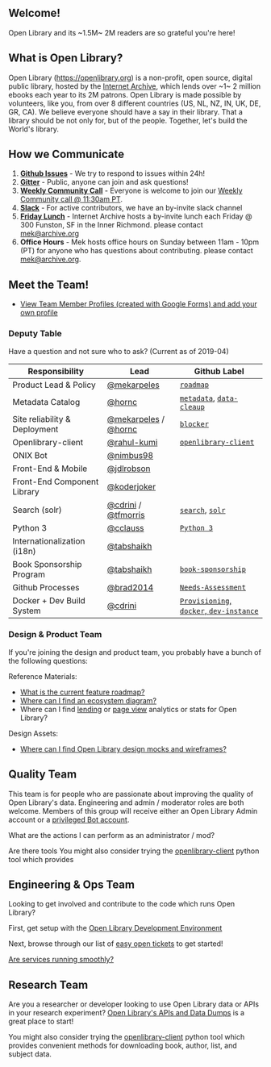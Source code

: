 ## Welcome!

Open Library and its ~1.5M~ 2M readers are so grateful you're here!

## What is Open Library?

Open Library (https://openlibrary.org) is a non-profit, open source, digital public library, hosted by the [Internet Archive](https://archive.org), which lends over ~1~ 2 million ebooks each year to its 2M patrons. Open Library is made possible by volunteers, like you, from over 8 different countries (US, NL, NZ, IN, UK, DE, GR, CA). We believe everyone should have a say in their library. That a library should be not only for, but of the people. Together, let's build the World's library.

## How we Communicate

1. **[Github Issues](https://github.com/internetarchive/openlibrary/issues)** - We try to respond to issues within 24h!
2. **[Gitter](https://gitter.im/theopenlibrary/Lobby)** - Public, anyone can join and ask questions!
3. **[Weekly Community Call](https://github.com/internetarchive/openlibrary/wiki/Open-Library-Community-Call-Minutes)** - Everyone is welcome to join our [Weekly Community call @ 11:30am PT](https://zoom.us/j/369477551).
4. **[Slack](https://github.com/internetarchive/openlibrary/issues/686)** - For active contributors, we have an by-invite slack channel
5. **[Friday Lunch](https://twitter.com/internetarchive/status/596768668756774914)** - Internet Archive hosts a by-invite lunch each Friday @ 300 Funston, SF in the Inner Richmond. please contact mek@archive.org
6. **Office Hours** - Mek hosts office hours on Sunday between 11am - 10pm (PT) for anyone who has questions about contributing. please contact mek@archive.org.

## Meet the Team!

- [View Team Member Profiles (created with Google Forms) and add your own profile](https://docs.google.com/forms/d/e/1FAIpQLSch2GjtxEYnCTC0-imVRuIZBsvAmV7lA52vdcaNTvzmHXqS8Q/viewform?usp=sf_link)

### Deputy Table

Have a question and not sure who to ask? (Current as of 2019-04)

| Responsibility                 | Lead | Github Label |
|--------------------------------|------|---|
| Product Lead & Policy          | [@mekarpeles](https://github.com/mekarpeles) | [`roadmap`](https://github.com/internetarchive/openlibrary/projects/11) |
| Metadata Catalog               | [@hornc](https://github.com/hornc) | [`metadata`](https://github.com/internetarchive/openlibrary/labels/metadata), [`data-cleaup`](https://github.com/internetarchive/openlibrary/labels/Data%20Cleanup) |
| Site reliability & Deployment  | [@mekarpeles](https://github.com/mekarpeles) / [@hornc](https://github.com/hornc) | [`blocker`](https://github.com/internetarchive/openlibrary/labels/blocker) |
| Openlibrary-client             | [@rahul-kumi](https://github.com/rahul-kumi) | [`openlibrary-client`](https://github.com/internetarchive/openlibrary/labels?utf8=%E2%9C%93&q=openlibrary-client) |
| ONIX Bot                       | [@nimbus98](https://github.com/nimbus98) | |
| Front-End & Mobile             | [@jdlrobson](https://github.com/jdlrobson) | |
| Front-End Component Library    | [@koderjoker](https://github.com/koderjoker) | |
| Search (solr)                  | [@cdrini](https://github.com/cdrini) / [@tfmorris](http://github.com/tfmorris) | [`search`](https://github.com/internetarchive/openlibrary/labels/search), [`solr`](https://github.com/internetarchive/openlibrary/labels/solr) |
| Python 3                       | [@cclauss](https://github.com/cclauss) | [`Python 3`](https://github.com/internetarchive/openlibrary/labels/Python%203) |
| Internationalization (i18n)    | [@tabshaikh ](https://github.com/tabshaikh) | |
| Book Sponsorship Program       | [@tabshaikh ](https://github.com/tabshaikh) | [`book-sponsorship`](https://github.com/internetarchive/openlibrary/issues?utf8=%E2%9C%93&q=label%3Abook-sponsorship+)|
| Github Processes               | [@brad2014](https://github.com/brad2014) | [`Needs-Assessment`](https://github.com/internetarchive/openlibrary/issues?utf8=%E2%9C%93&q=label%3ANeeds-Assessment) |
| Docker + Dev Build System      | [@cdrini](https://github.com/cdrini) | [`Provisioning`, `docker`, `dev-instance`](https://github.com/internetarchive/openlibrary/labels?utf8=%E2%9C%93&q=Provisioning+docker+dev-instance)  |

### Design & Product Team

If you're joining the design and product team, you probably have a bunch of the following questions:

Reference Materials:
- [What is the current feature roadmap?](https://github.com/internetarchive/openlibrary/projects/11)
- [Where can I find an ecosystem diagram?](https://docs.google.com/document/d/1RUsUnIJM78gTr5ycewUJNwYHERBQdg_Tv-X-OZpwtRY)
- Where can I find [lending](https://openlibrary.org/stats/lending) or [page view](https://archive.org/stats/#openlibrary) analytics or stats for Open Library?

Design Assets:
- [Where can I find Open Library design mocks and wireframes?](https://www.dropbox.com/sh/aii0z9j8a4505f1/AABFExKzYJn692IDtQKpWD3Ia)

## Quality Team

This team is for people who are passionate about improving the quality of Open Library's data. Engineering and admin / moderator roles are both welcome. Members of this group will receive either an Open Library Admin account or a [privileged Bot account](https://openlibrary.org/dev/docs/bots).

What are the actions I can perform as an administrator / mod?


Are there tools
You might also consider trying the [openlibrary-client](https://github.com/internetarchive/openlibrary-client) python tool which provides

## Engineering & Ops Team

Looking to get involved and contribute to the code which runs Open Library?

First, get setup with the [Open Library Development Environment](https://github.com/internetarchive/openlibrary#installation)

Next, browse through our list of [easy open tickets](https://github.com/internetarchive/openlibrary/issues?utf8=%E2%9C%93&q=is%3Aopen%20is%3Aissue%20label%3Aeasy%20) to get started!

[Are services running smoothly?](https://status.archivelab.org)

## Research Team

Are you a researcher or developer looking to use Open Library data or APIs in your research experiment?
[Open Library's APIs and Data Dumps](https://openlibrary.org/developers/api) is a great place to start!

You might also consider trying the [openlibrary-client](https://github.com/internetarchive/openlibrary-client) python tool which provides convenient methods for downloading book, author, list, and subject data.